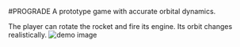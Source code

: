 #PROGRADE
A prototype game with accurate orbital dynamics.

The player can rotate the rocket and fire its engine.  Its orbit changes realistically.
![demo image](http://i.imgur.com/7oCvWUu.gif)